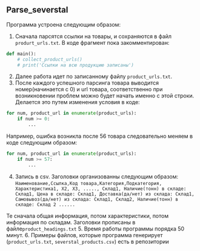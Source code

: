 ## Parse_severstal
Программа устроена следующим образом: 
1. Cначала парсятся ссылки на товары, и сохраняются в файл `produrt_urls.txt`. В коде фрагмент пока закомментирован:
```python
def main():
    # collect_product_urls()
    # print('Ссылки на всю продукцию записаны')
```
2. Далее работа идет по записанному файлу `product_urls.txt`.
3. После каждого успешного парсинга товара выводится номер(начинается с 0) и url товара, соответственно при возникновении проблем можно будет начать именно с этой строки. Делается это путем изменения условия в коде:
```python
for num, product_url in enumerate(product_urls):
    if num >= 0:
        ...
```
Например, ошибка возникла после 56 товара следовательно меняем в коде следующим образом:
```python
for num, product_url in enumerate(product_urls):
    if num >= 57:
        ...
```
4. Запись в csv. Заголовки организованны следующим образом:
```Наименование,Ссылка,Код товара,Категория,Подкатегория, Характеристика1, Х2, Х3, ....., Склад1, Наличие(тонн) в складе: Склад1, Цена в складе: Склад1, Доставка(да/нет) из склада: Склад1, Самовывоз(да/нет) из склада: Склад1, Склад2, Наличие(тонн) в складе: Склад 2 ......```

Те сначала общая информация, потом характеристики, потом информация по складам.
Заголовки прописаны в файле`product_headings.txt`
5. Время работы программы порядка 50 минут.
6. Примеры файлов, которые программа генерирует (`product_urls.txt`, `severstal_products.csv`) есть в репозитории